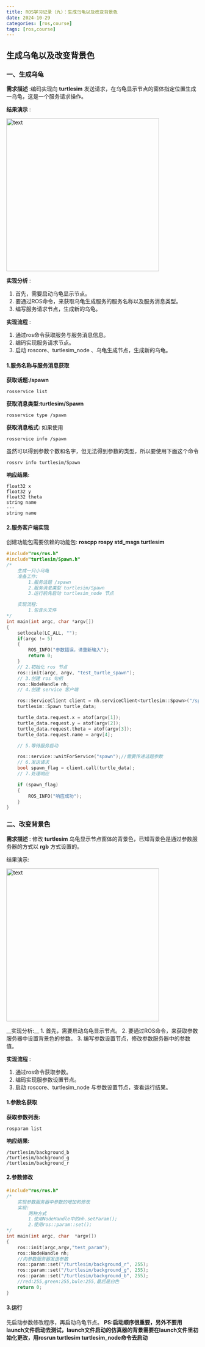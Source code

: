```yaml
---
title: ROS学习记录（九）：生成乌龟以及改变背景色
date: 2024-10-29
categories: [ros,course]
tags: [ros,course]
---
```

## 生成乌龟以及改变背景色

### 一、生成乌龟
__需求描述__ :编码实现向 __turtlesim__ 发送请求，在乌龟显示节点的窗体指定位置生成一乌龟，这是一个服务请求操作。

__结果演示__ :

<p align = ""><img  src="../images/ROS学习记录（八）：乌龟运动位姿检测/f68fcc39dfa661f82833d0724631c4c.png" alt="text" width="400" /></p>

__实现分析__ :
1. 首先，需要启动乌龟显示节点。
2. 要通过ROS命令，来获取乌龟生成服务的服务名称以及服务消息类型。
3. 编写服务请求节点，生成新的乌龟。

__实现流程__ :
1. 通过ros命令获取服务与服务消息信息。
2. 编码实现服务请求节点。
3. 启动 roscore、turtlesim_node 、乌龟生成节点，生成新的乌龟。

#### 1.服务名称与服务消息获取

__获取话题__:__/spawn__
```
rosservice list
```
__获取消息类型:turtlesim/Spawn__
```
rosservice type /spawn
```
__获取消息格式:__
如果使用
```
rosservice info /spawn
```
虽然可以得到参数个数和名字，但无法得到参数的类型，所以要使用下面这个命令
```
rossrv info turtlesim/Spawn
```
__响应结果:__
```
float32 x
float32 y
float32 theta
string name
---
string name
```

#### 2.服务客户端实现

创建功能包需要依赖的功能包: __roscpp rospy std_msgs turtlesim__
```cpp
#include"ros/ros.h"
#include"turtlesim/Spawn.h"
/*
    生成一只小乌龟
    准备工作:
        1.服务话题 /spawn
        2.服务消息类型 turtlesim/Spawn
        3.运行前先启动 turtlesim_node 节点

    实现流程:
        1.包含头文件
*/
int main(int argc, char *argv[])
{
    setlocale(LC_ALL, "");
    if(argc != 5)
    {
        ROS_INFO("参数错误，请重新输入");
        return 0;
    }
    // 2.初始化 ros 节点
    ros::init(argc, argv, "test_turtle_spawn");
    // 3.创建 ros 句柄
    ros::NodeHandle nh;
    // 4.创建 service 客户端

    ros::ServiceClient client = nh.serviceClient<turtlesim::Spawn>("/spawn");
    turtlesim::Spawn turtle_data;

    turtle_data.request.x = atof(argv[1]); 
    turtle_data.request.y = atof(argv[2]); 
    turtle_data.request.theta = atof(argv[3]);
    turtle_data.request.name = argv[4];

    // 5.等待服务启动

    ros::service::waitForService("spawn");//需要传递话题参数
    // 6.发送请求
    bool spawn_flag = client.call(turtle_data);
    // 7.处理响应

    if (spawn_flag)
    {
        ROS_INFO("响应成功");
    }
}
```

### 二、改变背景色

__需求描述__ : 修改 __turtlesim__ 乌龟显示节点窗体的背景色，已知背景色是通过参数服务器的方式以 __rgb__ 方式设置的。

结果演示:
<p align = ""><img  src="../images/ROS学习记录（八）：乌龟运动位姿检测/f68fcc39dfa661f82833d0724631c4c.png" alt="text" width="400" /></p>
__实现分析:__
1. 首先，需要启动乌龟显示节点。
2. 要通过ROS命令，来获取参数服务器中设置背景色的参数。
3. 编写参数设置节点，修改参数服务器中的参数值。

__实现流程__ :
1. 通过ros命令获取参数。
2. 编码实现服参数设置节点。
3. 启动 roscore、turtlesim_node 与参数设置节点，查看运行结果。

#### 1.参数名获取
__获取参数列表:__
```
rosparam list
```
__响应结果:__
```
/turtlesim/background_b
/turtlesim/background_g
/turtlesim/background_r
```
#### 2.参数修改
```cpp
#include"ros/ros.h"
/*
    实现参数服务器中参数的增加和修改
    实现:
        两种方式
        1.使用NodeHandle中的nh.setParam();
        2.使用ros::param::set();
*/
int main(int argc, char  *argv[])
{
    ros::init(argc,argv,"test_param");
    ros::NodeHandle nh;
    //向参数服务器发送参数
    ros::param::set("/turtlesim/background_r", 255);
    ros::param::set("/turtlesim/background_g", 255);
    ros::param::set("/turtlesim/background_b", 255);
    //red:255,green:255,bule:255,最后是白色
    return 0;
}
```
#### 3.运行
先启动参数修改程序，再启动乌龟节点。
__PS:启动顺序很重要，另外不要用launch文件启动去测试，launch文件启动的仿真器的背景需要在launch文件里初始化更改，用rosrun turtlesim turtlesim_node命令去启动__